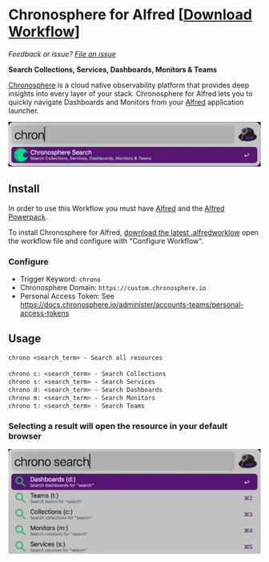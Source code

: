 # Chronosphere for Alfred [[Download Workflow](https://github.com/jklewa/chronosphere-alfred/releases/latest)]
*Feedback or issue? [File an issue](https://github.com/jklewa/chronosphere-alfred/issues)*

**Search Collections, Services, Dashboards, Monitors & Teams**

[Chronosphere](https://chronosphere.io/) is a cloud native observability platform that provides deep insights into every layer of your stack. Chronosphere for Alfred lets you to quickly navigate Dashboards and Monitors from your [Alfred](https://alfredapp.com/) application launcher.

![Chronosphere Alfred Search Bar Example](./assets/screenshot.png)

## Install

In order to use this Workflow you must have [Alfred](https://alfredapp.com/) and the [Alfred Powerpack](https://alfredapp.com/powerpack/).

To install Chronosphere for Alfred, [download the latest .alfredworklow](https://github.com/jklewa/chronosphere-alfred/releases/latest) open the workflow file and configure with "Configure Workflow".

### Configure
* Trigger Keyword: `chrono`
* Chronosphere Domain: `https://custom.chronosphere.io`
* Personal Access Token: See https://docs.chronosphere.io/administer/accounts-teams/personal-access-tokens

## Usage
```
chrono <search_term> - Search all resources

chrono c: <search_term> - Search Collections
chrono s: <search_term> - Search Services
chrono d: <search_term> - Search Dashboards
chrono m: <search_term> - Search Monitors
chrono t: <search_term> - Search Teams
```

### Selecting a result will open the resource in your default browser

![Chronosphere Alfred Search Bar Example](./assets/screenshot_search_term.png)
